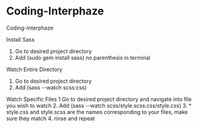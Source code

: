 # Coding-Interphaze
Coding-Interphaze

Install Sass 
1. Go to desired project directory
2. Add (sudo gem install sass) no parenthesis in terminal

Watch Entire Directory
1. Go to desired project directory
2. Add (sass --watch scss:css) 

Watch Specific Files
1 Go to desired project directory and navigate into file you wish to watch
2. Add (sass --watch scss/style.scss:css/style.css) 
3. * style.css and style.scss are the names corresponding to your files, make sure they match
4. rinse and repeat

